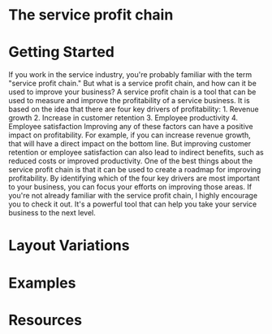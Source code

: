 # The service profit chain

# Getting Started

If you work in the service industry, you're probably familiar with the term "service profit chain." But what is a service profit chain, and how can it be used to improve your business? A service profit chain is a tool that can be used to measure and improve the profitability of a service business. It is based on the idea that there are four key drivers of profitability: 1. Revenue growth 2. Increase in customer retention 3. Employee productivity 4. Employee satisfaction Improving any of these factors can have a positive impact on profitability. For example, if you can increase revenue growth, that will have a direct impact on the bottom line. But improving customer retention or employee satisfaction can also lead to indirect benefits, such as reduced costs or improved productivity. One of the best things about the service profit chain is that it can be used to create a roadmap for improving profitability. By identifying which of the four key drivers are most important to your business, you can focus your efforts on improving those areas. If you're not already familiar with the service profit chain, I highly encourage you to check it out. It's a powerful tool that can help you take your service business to the next level.

# Layout Variations
# Examples
# Resources